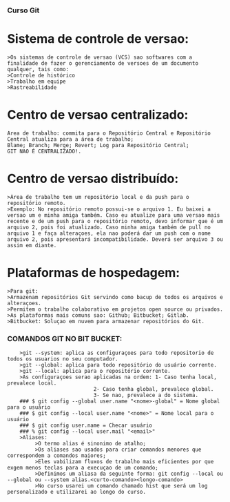 ### Curso Git
# Sistema de controle de versao:
	>Os sistemas de controle de versao (VCS) sao softwares com a finalidade de fazer o gerenciamento de versoes de um documento qualquer, tais como:
	>Controle de histórico
	>Trabalho em equipe
	>Rastreabilidade

# Centro de versao centralizado:
	Area de trabalho: commita para o Repositório Central e Repositório Central atualiza para a área de trabalho;
	Blame; Branch; Merge; Revert; Log para Repositório Central;
	GIT NAO É CENTRALIZADO!.

# Centro de versao distribuído:
	>Área de trabalho tem um repositório local e da push para o repositório remoto.
	>Exemplo: No repositório remoto possui-se o arquivo 1. Eu baixei a versao um e minha amiga também. Caso eu atualize para uma versao mais recente e de um push para o repositório remoto, devo informar que é um arquivo 2, pois foi atualizado. Caso minha amiga também de pull no arquivo 1 e faça alteraçoes, ela nao poderá dar um push com o nome arquivo 2, pois apresentará incompatibilidade. Deverá ser arquivo 3 ou assim em diante.

# Plataformas de hospedagem:
	>Para git:
	>Armazenam repositórios Git servindo como bacup de todos os arquivos e alteraçoes.
	>Permitem o trabalho colaborativo em projetos open source ou privados.
	>As plataformas mais comuns sao: Github; Bitbucket; Gitlab.
	>Bitbucket: Soluçao em nuvem para armazenar repositórios do Git.

### COMANDOS GIT NO BIT BUCKET:
		>git --system: aplica as configuraçoes para todo repositorio de todos os usuarios no seu computador.
		>git --global: aplica para todo repositório do usuário corrente.
		>git --local: aplica para o repositório corrente.
		>As configuraçoes serao aplicadas na ordem: 1- Caso tenha local, prevalece local.
							    2- Caso tenha global, prevalece global.
							    3- Se nao, prevalece a do sistema.
		### $ git config --global user.name "<nome>-global" = Nome global para o usuário
		### $ git config --local user.name "<nome>" = Nome local para o usuário
		### $ git config user.name = Checar usuário
		### % git config --local user.mail "<email>"
		>Aliases:
			 >O termo alias é sinonimo de atalho;
			 >Os aliases sao usados para criar comandos menores que correspondem a comandos maiores;
			 >Eles vabilizam fluxos de trabalho mais eficientes por que exgem menos teclas para a execuçao de um comando;
			 >Definimos um aliasa da seguinte forma: git config --local ou --global ou --system alias.<curto-comando><longo-comando>
			 >No curso usarei um comando chamado hist que será um log personalizado e utilizarei ao longo do curso.
									

